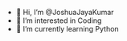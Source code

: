 - 👋 Hi, I’m @JoshuaJayaKumar
- 👀 I’m interested in Coding
- 🌱 I’m currently learning Python

<!---
JoshuaJayaKumar/JoshuaJayaKumar is a ✨ special ✨ repository because its `README.md` (this file) appears on your GitHub profile.
You can click the Preview link to take a look at your changes.
--->

